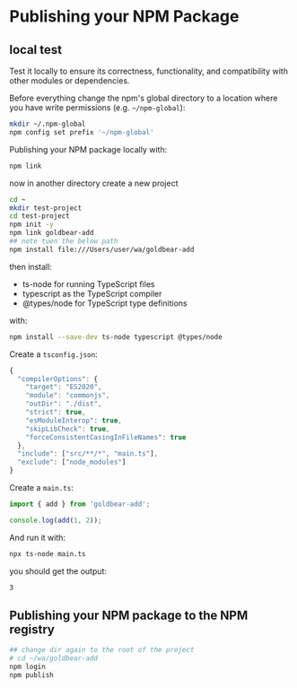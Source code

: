 # Publishing your NPM Package

## local test

Test it locally to ensure its correctness, functionality,
and compatibility with other modules or dependencies.

Before everything change the npm's global directory to a location
where you have write permissions (e.g. `~/npm-global`):

```sh
mkdir ~/.npm-global
npm config set prefix '~/npm-global'
```

Publishing your NPM package locally with:

```sh
npm link
```

now in another directory create a new project

```sh
cd ~
mkdir test-project
cd test-project
npm init -y
npm link goldbear-add
## note tuen the below path
npm install file:///Users/user/wa/goldbear-add
```

then install:

- ts-node for running TypeScript files
- typescript as the TypeScript compiler
- @types/node for TypeScript type definitions

with:

```sh
npm install --save-dev ts-node typescript @types/node
```

Create a `tsconfig.json`:

```ts
{
  "compilerOptions": {
    "target": "ES2020",
    "module": "commonjs",
    "outDir": "./dist",
    "strict": true,
    "esModuleInterop": true,
    "skipLibCheck": true,
    "forceConsistentCasingInFileNames": true
  },
  "include": ["src/**/*", "main.ts"],
  "exclude": ["node_modules"]
}
```

Create a `main.ts`:

```ts
import { add } from 'goldbear-add';

console.log(add(1, 2));
```

And run it with:

```sh
npx ts-node main.ts
```

you should get the output:

```sh
3
```

## Publishing your NPM package to the NPM registry

```sh
## change dir again to the root of the project
# cd ~/wa/goldbear-add
npm login
npm publish
```
